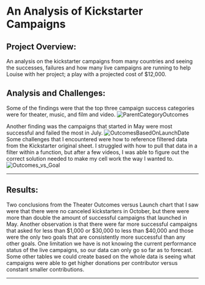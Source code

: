 # An Analysis of Kickstarter Campaigns

## Project Overview: 
An analysis on the kickstarter campaigns from many countries and seeing the successes, failures and how many live campaigns are running to help Louise with her project; a play with a projected cost of $12,000.

## Analysis and Challenges: 
Some of the findings were that the top three campaign success categories were for theater, music, and film and video. ![ParentCategoryOutcomes](https://user-images.githubusercontent.com/70240501/170381857-9944937f-e7de-4fbc-9e4e-5908f72ccde2.png)

Another finding was the campaigns that started in May were most successful and failed the most in July.
![OutcomesBasedOnLaunchDate](https://user-images.githubusercontent.com/70240501/170381910-29ac21a5-bc59-445f-bfca-4aa5bb790187.png)
Some challenges that I encountered were how to reference filtered data from the Kickstarter original sheet. I struggled with how to pull that data in a filter within a function, but after a few videos, I was able to figure out the correct solution needed to make my cell work the way I wanted to.
![Outcomes_vs_Goal](https://user-images.githubusercontent.com/70240501/170412418-9c6a29d3-f761-49a7-8f2e-ae827af15ff2.png)

---

## Results: 
Two conclusions from the Theater Outcomes versus Launch chart that I saw were that there were no canceled kickstarters in October, but there were more than double the amount of successful campaigns that launched in May. Another observation is that there were far more successful campaigns that asked for less than $1,000 or $30,000 to less than $40,000 and those were the only two goals that are consistently more successful than any other goals.
One limitation we have is not knowing the current performance status of the live campaigns, so our data can only go so far as to forecast.
Some other tables we could create based on the whole data is seeing what campaigns were able to get higher donations per contributor versus constant smaller contributions.

---

